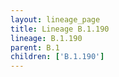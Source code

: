 ```yaml
---
layout: lineage_page
title: Lineage B.1.190
lineage: B.1.190
parent: B.1
children: ['B.1.190']
---
```


